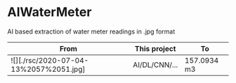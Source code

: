 # AIWaterMeter
AI based extraction of water meter readings in .jpg format

| From | This project | To |
|------|--------------|----|
| ![][./rsc/2020-07-04-13%2057%2051.jpg] | AI/DL/CNN/...| 157.0934 m3|
